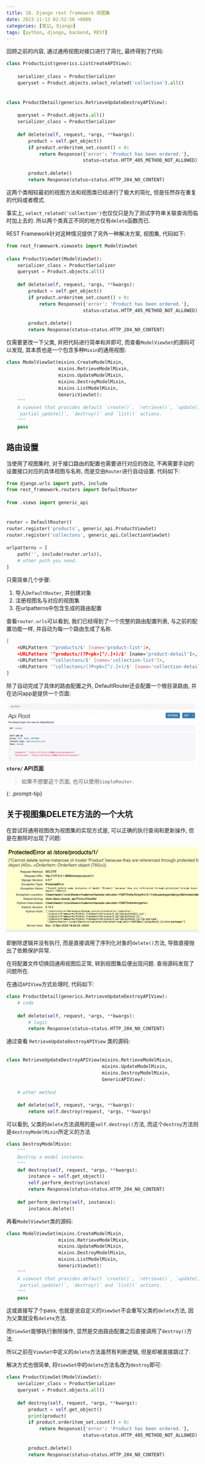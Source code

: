 ```yaml
---
title: 18. Django rest framework 视图集
date: 2023-11-13 02:52:50 +0800
categories: [笔记, Django]
tags: [python, django, backend, REST]
---
```


回顾之前的内容, 通过通用视图对接口进行了简化, 最终得到了代码:

```python
class ProductList(generics.ListCreateAPIView):

    serializer_class = ProductSerializer
    queryset = Product.objects.select_related('collection').all()


class ProductDetail(generics.RetrieveUpdateDestroyAPIView):

    queryset = Product.objects.all()
    serializer_class = ProductSerializer

    def delete(self, request, *args, **kwargs):
        product = self.get_object()
        if product.orderitem_set.count() > 0:
            return Response({'error': 'Product has been ordered.'},
                            status=status.HTTP_405_METHOD_NOT_ALLOWED)

        product.delete()
        return Response(status=status.HTTP_204_NO_CONTENT)
```

这两个类相较最初的视图方法和视图类已经进行了极大的简化, 但是任然存在重复的代码或者模式.

事实上, `select_related('collection')`也仅仅只是为了测试字符串关联查询而临时加上去的. 所以两个类真正不同的地方仅有`delete`函数而已.

REST Framework针对这种情况提供了另外一种解决方案, 视图集, 代码如下:

```python
from rest_framework.viewsets import ModelViewSet

class ProductViewSet(ModelViewSet):
    serializer_class = ProductSerializer
    queryset = Product.objects.all()

    def delete(self, request, *args, **kwargs):
        product = self.get_object()
        if product.orderitem_set.count() > 0:
            return Response({'error': 'Product has been ordered.'},
                            status=status.HTTP_405_METHOD_NOT_ALLOWED)

        product.delete()
        return Response(status=status.HTTP_204_NO_CONTENT)
```

仅需要更改一下父类, 并把代码进行简单和并即可, 而查看`ModelViewSet`的源码可以发现, 其本质也是一个包含多种`Mixin`的通用视图:

```python
class ModelViewSet(mixins.CreateModelMixin,
                   mixins.RetrieveModelMixin,
                   mixins.UpdateModelMixin,
                   mixins.DestroyModelMixin,
                   mixins.ListModelMixin,
                   GenericViewSet):
    """
    A viewset that provides default `create()`, `retrieve()`, `update()`,
    `partial_update()`, `destroy()` and `list()` actions.
    """
    pass
```

## 路由设置

当使用了视图集时, 对于接口路由的配置也需要进行对应的改动, 不再需要手动的设置接口对应的具体视图与名称, 而是交由`Router`进行自动设置. 代码如下:

```python
from django.urls import path, include
from rest_framework.routers import DefaultRouter

from .views import generic_api


router = DefaultRouter()
router.register('products', generic_api.ProductViewSet)
router.register('collectons', generic_api.CollectionViewSet)

urlpatterns = [
    path('', include(router.urls)),
    # other path you need.
]
```

只需简单几个步骤:

1. 导入`DefaultRouter`, 并创建对象
2. 注册视图名与对应的视图集
3. 在urlpatterns中包含生成的路由配置

查看`router.urls`可以看到, 我们已经得到了一个完整的路由配置列表, 与之前的配置功能一样, 并自动为每一个路由生成了名称.

```bash
[
    <URLPattern '^products/$' [name='product-list']>,
    <URLPattern '^products/(?P<pk>[^/.]+)/$' [name='product-detail']>,
    <URLPattern '^collectons/$' [name='collection-list']>,
    <URLPattern '^collectons/(?P<pk>[^/.]+)/$' [name='collection-detail']>
]
```

除了自动完成了具体的路由配置之外, DefaultRouter还会配置一个根目录路由, 并在访问app是提供一个页面:

![preview](/assets/img/img_202311130250548202.png)
__`store/` API页面__

> 如果不想要这个页面, 也可以使用`SimpleRouter`.
>
{: .prompt-tip}

## 关于视图集DELETE方法的一个大坑

在尝试将通用视图改为视图集的实现方式是, 可以正确的执行查询和更新操作, 但是在删除时出现了问题:

![exception](/assets/img/img_202311130227323161.png)

即删除逻辑并没有执行, 而是直接调用了序列化对象的`delete()`方法, 导致直接抛出了依赖保护异常.

在将配置文件切换回通用视图后正常, 转到视图集后便出现问题. 查询源码发现了问题所在.

在通过`APIView`方式处理时, 代码如下:

```python
class ProductDetail(generics.RetrieveUpdateDestroyAPIView):
    # code

    def delete(self, request, *args, **kwargs):
        # logic
        return Response(status=status.HTTP_204_NO_CONTENT)
```

通过查看 `RetrieveUpdateDestroyAPIView` 类的源码:

```python

class RetrieveUpdateDestroyAPIView(mixins.RetrieveModelMixin,
                                   mixins.UpdateModelMixin,
                                   mixins.DestroyModelMixin,
                                   GenericAPIView):

    # other method

    def delete(self, request, *args, **kwargs):
        return self.destroy(request, *args, **kwargs)

```

可以看到, 父类的`delete`方法调用的是`self.destroy()`方法, 而这个`destroy`方法则是`destroyModelMixin`所定义的方法

```python
class DestroyModelMixin:
    """
    Destroy a model instance.
    """
    def destroy(self, request, *args, **kwargs):
        instance = self.get_object()
        self.perform_destroy(instance)
        return Response(status=status.HTTP_204_NO_CONTENT)

    def perform_destroy(self, instance):
        instance.delete()
```

再看`ModelViewSet`类的源码:

```python
class ModelViewSet(mixins.CreateModelMixin,
                   mixins.RetrieveModelMixin,
                   mixins.UpdateModelMixin,
                   mixins.DestroyModelMixin,
                   mixins.ListModelMixin,
                   GenericViewSet):
    """
    A viewset that provides default `create()`, `retrieve()`, `update()`,
    `partial_update()`, `destroy()` and `list()` actions.
    """
    pass

```

这或直接写了个pass, 也就是说自定义的`ViewSet`不会重写父类的`delete`方法, 因为父类就没有`delete`方法.

而`ViewSet`能够执行删除操作, 显然是交由路由配置之后直接调用了`destroy()`方法.

所以之前在`ViewSet`中定义的`delete`方法虽然有判断逻辑, 但是却被直接跳过了.

解决方式也很简单, 将`ViewSet`中的`delete`方法名改为`destroy`即可:

```python
class ProductViewSet(ModelViewSet):
    serializer_class = ProductSerializer
    queryset = Product.objects.all()

    def destroy(self, request, *args, **kwargs):
        product = self.get_object()
        print(product)
        if product.orderitem_set.count() > 0:
            return Response({'error': 'Product has been ordered.'},
                            status=status.HTTP_405_METHOD_NOT_ALLOWED)

        product.delete()
        return Response(status=status.HTTP_204_NO_CONTENT)
```
